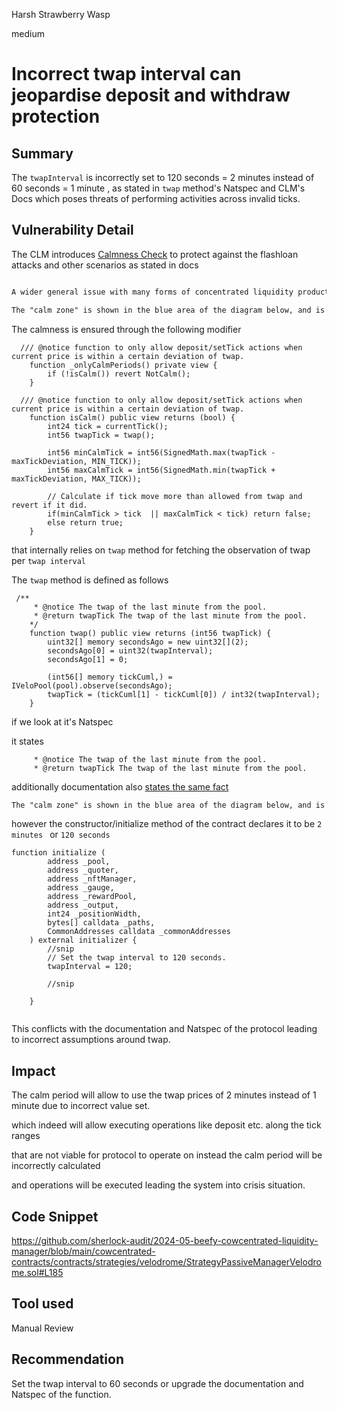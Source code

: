 Harsh Strawberry Wasp

medium

# Incorrect twap interval can jeopardise deposit and withdraw protection

## Summary
The `twapInterval` is incorrectly set to 120 seconds = 2 minutes instead of 60 seconds = 1 minute ,
as stated in `twap` method's Natspec and CLM's Docs which poses threats of performing activities across invalid ticks.

## Vulnerability Detail
The CLM introduces [Calmness Check](https://docs.beefy.finance/beefy-products/clm#calmness-check)
to protect against the flashloan attacks and other scenarios as stated in docs

```markdown

A wider general issue with many forms of concentrated liquidity products is that prices can be manipulated by attackers, for instance using flash loans. To protect against this, CLM incorporates checks on deposit to ensure that deposits are only made in "calm" periods, meaning periods where the relative change of the current price arising from the deposit is not large relative to the time-weighted average price (or "TWAP") of the pool. 

The "calm zone" is shown in the blue area of the diagram below, and is bound by the pool's TWAP over the last 60 seconds. Where in some cases the current price exits the blue "calm zone", the contract's logic has identified large relative changes and the deposit transaction will be reverted to safeguard against attacks aimed at stealing part of the user's deposit funds.
```
The calmness is ensured through the following modifier

```solidity
  /// @notice function to only allow deposit/setTick actions when current price is within a certain deviation of twap.
    function _onlyCalmPeriods() private view {
        if (!isCalm()) revert NotCalm();
    }

  /// @notice function to only allow deposit/setTick actions when current price is within a certain deviation of twap.
    function isCalm() public view returns (bool) {
        int24 tick = currentTick();
        int56 twapTick = twap();

        int56 minCalmTick = int56(SignedMath.max(twapTick - maxTickDeviation, MIN_TICK));
        int56 maxCalmTick = int56(SignedMath.min(twapTick + maxTickDeviation, MAX_TICK));

        // Calculate if tick move more than allowed from twap and revert if it did. 
        if(minCalmTick > tick  || maxCalmTick < tick) return false;
        else return true;
    }
```

that internally relies on `twap` method for fetching the observation of twap per `twap interval`

The `twap` method is defined as follows

```solidity
 /** 
     * @notice The twap of the last minute from the pool.
     * @return twapTick The twap of the last minute from the pool.
    */
    function twap() public view returns (int56 twapTick) {
        uint32[] memory secondsAgo = new uint32[](2);
        secondsAgo[0] = uint32(twapInterval);
        secondsAgo[1] = 0;

        (int56[] memory tickCuml,) = IVeloPool(pool).observe(secondsAgo);
        twapTick = (tickCuml[1] - tickCuml[0]) / int32(twapInterval);
    }
```

if we look at it's Natspec 

it states 

```solidity
     * @notice The twap of the last minute from the pool.
     * @return twapTick The twap of the last minute from the pool.
```

additionally documentation also [states the same fact ](https://docs.beefy.finance/beefy-products/clm#calmness-check)


```markdown
The "calm zone" is shown in the blue area of the diagram below, and is bound by the pool's `TWAP over the last 60 seconds`
```

however the constructor/initialize method of the contract declares it to be `2 minutes ` or `120 seconds`

```solidity
function initialize (
        address _pool,
        address _quoter,
        address _nftManager,
        address _gauge,
        address _rewardPool,
        address _output, 
        int24 _positionWidth,
        bytes[] calldata _paths,
        CommonAddresses calldata _commonAddresses
    ) external initializer {
        //snip
        // Set the twap interval to 120 seconds.
        twapInterval = 120;

        //snip
    
    }
    
```

This conflicts with the documentation and Natspec of the protocol leading to incorrect assumptions around twap.

## Impact
The calm period will allow to use the twap prices of 2 minutes instead of 1 minute due to incorrect value set.

which indeed will allow executing operations like deposit etc. along the tick ranges 

that are not viable for protocol to operate on instead the calm period will be incorrectly calculated

and operations will be executed leading the system into crisis situation.
## Code Snippet
https://github.com/sherlock-audit/2024-05-beefy-cowcentrated-liquidity-manager/blob/main/cowcentrated-contracts/contracts/strategies/velodrome/StrategyPassiveManagerVelodrome.sol#L185
## Tool used

Manual Review

## Recommendation
Set the twap interval to 60 seconds or upgrade the documentation and Natspec of the function.
